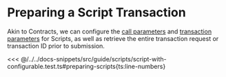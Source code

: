 # Preparing a Script Transaction

Akin to Contracts, we can configure the [call parameters](../contracts/calling-contract-functions/call-parameters.md) and [transaction parameters](../contracts/calling-contract-functions/transaction-parameters.md) for Scripts, as well as retrieve the entire transaction request or transaction ID prior to submission.

<<< @/../../docs-snippets/src/guide/scripts/script-with-configurable.test.ts#preparing-scripts{ts:line-numbers}
